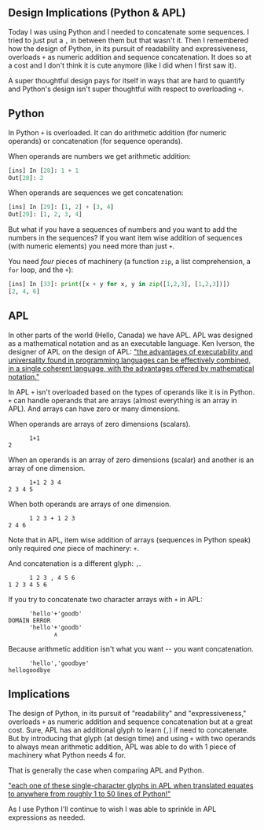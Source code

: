 ## Design Implications (Python & APL)

Today I was using Python and I needed to concatenate some sequences.
I tried to just put a `,` in between them but that wasn't it.
Then I remembered how the design of Python, in its pursuit of readability and expressiveness, overloads `+` as numeric addition and sequence concatenation.
It does so at a cost and I don't think it is cute anymore (like I did when I first saw it).

A super thoughtful design pays for itself in ways that are hard to quantify and Python's design isn't super thoughtful with respect to overloading `+`.


## Python

In Python `+` is overloaded.
It can do arithmetic addition (for numeric operands) or concatenation (for sequence operands).

When operands are numbers we get arithmetic addition:
```python
[ins] In [28]: 1 + 1
Out[28]: 2
```

When operands are sequences we get concatenation:
```python
[ins] In [29]: [1, 2] + [3, 4]
Out[29]: [1, 2, 3, 4]
```

But what if you have a sequences of numbers and you want to add the numbers in the sequences?
If you want item wise addition of sequences (with numeric elements) you need more than just `+`.

You need _four_ pieces of machinery (a function `zip`, a list comprehension, a `for` loop, and the `+`):

```python
[ins] In [33]: print([x + y for x, y in zip([1,2,3], [1,2,3])])
[2, 4, 6]
```

## APL

In other parts of the world (Hello, Canada) we have APL.
APL was designed as a mathematical notation and as an executable language.
Ken Iverson, the designer of APL on the design of APL: ["the advantages of executability and universality found in programming languages can be effectively combined, in a single coherent language, with the advantages offered by mathematical notation."](https://www.jsoftware.com/papers/tot.htm)

In APL `+` isn't overloaded based on the types of operands like it is in Python.
`+` can handle operands that are arrays (almost everything is an array in APL).
And arrays can have zero or many dimensions.

When operands are arrays of zero dimensions (scalars).
```apl
      1+1
2
```

When an operands is an array of zero dimensions (scalar) and another is an array of one dimension.
```apl
      1+1 2 3 4
2 3 4 5
```

When both operands are arrays of one dimension.
```apl
      1 2 3 + 1 2 3
2 4 6
```

Note that in APL, item wise addition of arrays (sequences in Python speak) only required _one_ piece of machinery: `+`.

And concatenation is a different glyph: `,`.

```apl
      1 2 3 , 4 5 6 
1 2 3 4 5 6
```

If you try to concatenate two character arrays with `+` in APL:
```apl
      'hello'+'goodb'
DOMAIN ERROR
      'hello'+'goodb'
             ∧
```
Because arithmetic addition isn't what you want -- you want concatenation.
```apl
      'hello','goodbye'
hellogoodbye
```

## Implications

The design of Python, in its pursuit of "readability" and "expressiveness," overloads `+` as numeric addition and sequence concatenation but at a great cost.
Sure, APL has an additional glyph to learn (`,`) if need to concatenate. 
But by introducing that glyph (at design time) and using `+` with two operands to always mean arithmetic addition, APL was able to do with 1 piece of machinery what Python needs 4 for.

That is generally the case when comparing APL and Python.

["each one of these single-character glyphs in APL when translated equates to anywhere from roughly 1 to 50 lines of Python!"](https://www.reddit.com/r/Python/comments/z7doen/i_spent_the_last_2_months_converting_apl/)


As I use Python I'll continue to wish I was able to sprinkle in APL expressions as needed.
